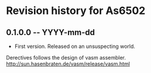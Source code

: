 # Revision history for As6502

## 0.1.0.0 -- YYYY-mm-dd

* First version. Released on an unsuspecting world.

Derectives follows the design of vasm assembler.
http://sun.hasenbraten.de/vasm/release/vasm.html
